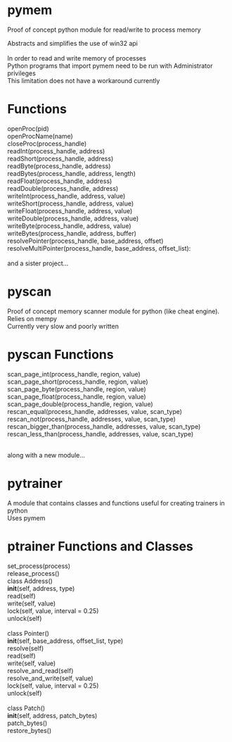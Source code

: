 # pymem
Proof of concept python module for read/write to process memory<br>

Abstracts and simplifies the use of win32 api<br><br>
In order to read and write memory of processes<br>
Python programs that import pymem need to be run with Administrator privileges<br>
This limitation does not have a workaround currently<br>

# Functions
openProc(pid)<br>
openProcName(name)<br>
closeProc(process_handle)<br>
readInt(process_handle, address)<br>
readShort(process_handle, address)<br>
readByte(process_handle, address)<br>
readBytes(process_handle, address, length)<br>
readFloat(process_handle, address)<br>
readDouble(process_handle, address)<br>
writeInt(process_handle, address, value)<br>
writeShort(process_handle, address, value)<br>
writeFloat(process_handle, address, value)<br>
writeDouble(process_handle, address, value)<br>
writeByte(process_handle, address, value)<br>
writeBytes(process_handle, address, buffer)<br>
resolvePointer(process_handle, base_address, offset)<br>
resolveMultiPointer(process_handle, base_address, offset_list):<br>
<br>
and a sister project...<br>
# pyscan
Proof of concept memory scanner module for python (like cheat engine). Relies on mempy<br>
Currently very slow and poorly written<br>
# pyscan Functions
scan_page_int(process_handle, region, value)<br>
scan_page_short(process_handle, region, value)<br>
scan_page_byte(process_handle, region, value)<br>
scan_page_float(process_handle, region, value)<br>
scan_page_double(process_handle, region, value)<br>
rescan_equal(process_handle, addresses, value, scan_type)<br>
rescan_not(process_handle, addresses, value, scan_type)<br>
rescan_bigger_than(process_handle, addresses, value, scan_type)<br>
rescan_less_than(process_handle, addresses, value, scan_type)<br><br>

along with a new module...<br>
# pytrainer
A module that contains classes and functions useful for creating trainers in python<br>
Uses pymem<br>
# ptrainer Functions and Classes
set_process(process)<br>
release_process()<br>
class Address()<br>
	__init__(self, address, type)<br>
	read(self)<br>
	write(self, value)<br>
	lock(self, value, interval = 0.25)<br>
	unlock(self)<br>
	<br>
class Pointer()<br>
	__init__(self, base_address, offset_list, type)<br>
	resolve(self)<br>
	read(self)<br>
	write(self, value)<br>
	resolve_and_read(self)<br>
	resolve_and_write(self, value)<br>
	lock(self, value, interval = 0.25)<br>
	unlock(self)<br>
	<br>
class Patch()<br>
	__init__(self, address, patch_bytes)<br>
	patch_bytes()<br>
	restore_bytes()<br>